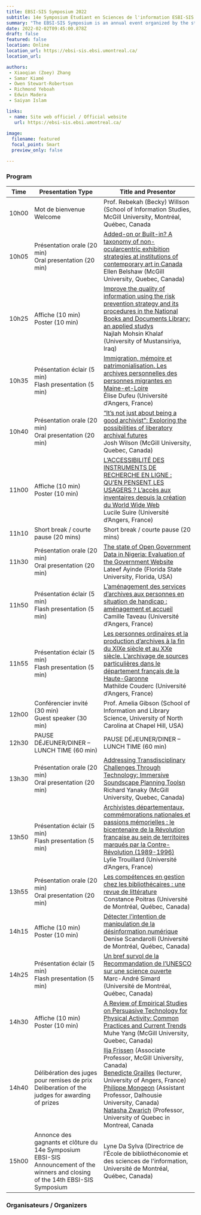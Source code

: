 ```yaml
---
title: EBSI-SIS Symposium 2022
subtitle: 14e Symposium Étudiant en Sciences de l'information ESBI-SIS / 14th EBSI-SIS Student Symposium in Information Studies 
summary: "The EBSI-SIS Symposium is an annual event organized by the student of the École de bibliothéconomie et des sciences de l'information (Université de Montréal) and the School of Information Studies (McGill University)"
date: 2022-02-02T09:45:00.878Z
draft: false
featured: false
location: Online
location_url: https://ebsi-sis.ebsi.umontreal.ca/
location_url: 

authors:
 - Xiaoqian (Zoey) Zhang
 - Samar Kiamé
 - Owen Stewart-Robertson
 - Richmond Yeboah
 - Edwin Madera
 - Saiyan Islam

links:
 - name: Site web officiel / Official website
   url: https://ebsi-sis.ebsi.umontreal.ca/
   
image:
  filename: featured
  focal_point: Smart
  preview_only: false

---
```


### Program
| Time | Presentation Type | Title and Presentor
 |-------------	|-------------- | -------------------------- |  
 | 10h00 | Mot de bienvenue</br>Welcome  | Prof. Rebekah (Becky) Willson (School of Information Studies, McGill University, Montréal, Québec, Canada
 | 10h05 | Présentation orale (20 min)</br>Oral presentation (20 min) | [Added-on or Built-in? A taxonomy of non-ocularcentric exhibition strategies at institutions of contemporary art in Canada](../../talk/EBSI-SIS2022.01Belshaw) </br> Ellen Belshaw (McGill University, Quebec, Canada)
 | 10h25 | Affiche (10 min)</br> Poster (10 min) | [Improve the quality of information using the risk prevention strategy and its procedures in the National Books and Documents Library: an applied studys](../../talk/EBSI-SIS2022.02Khalaf) </br> Najlah Mohsin Khalaf (University of Mustansiriya, Iraq)
 | 10h35 | Présentation éclair (5 min)</br> Flash presentation (5 min) | [Immigration, mémoire et patrimonialisation. Les archives personnelles des personnes migrantes en Maine-et-Loire](../../talk/EBSI-SIS2022.03Dufeu) </br> Élise Dufeu (Université d’Angers, France)
 | 10h40 | Présentation orale (20 min)</br>Oral presentation (20 min) | [“It’s not just about being a good archivist”: Exploring the possibilities of liberatory archival futures](../../talk/EBSI-SIS2022.04Wilson) </br> Josh Wilson (McGill University, Quebec, Canada)
 | 11h00 | Affiche (10 min)</br>Poster (10 min) | [L’ACCESSIBILITÉ DES INSTRUMENTS DE RECHERCHE EN LIGNE : QU’EN PENSENT LES USAGERS ? L’accès aux inventaires depuis la création du World Wide Web](../../talk/EBSI-SIS2022.05Suire) </br> Lucile Suire (Université d’Angers, France)
 | 11h10 | Short break / courte pause (20 mins) | Short break / courte pause (20 mins)
 | 11h30 | Présentation orale (20 min)</br>Oral presentation (20 min) | [The state of Open Government Data in Nigeria: Evaluation of the Government Website](../../talk/EBSI-SIS2022.06Ayinde) </br> Lateef Ayinde (Florida State University, Florida, USA)
 | 11h50 | Présentation éclair (5 min)</br>Flash presentation (5 min) | [L’aménagement des services d’archives aux personnes en situation de handicap : aménagement et accueil](../../talk/EBSI-SIS2022.07Taveau) </br> Camille Taveau (Université d’Angers, France)
 | 11h55 | Présentation éclair (5 min)</br>Flash presentation (5 min) | [Les personnes ordinaires et la production d’archives à la fin du XIXe siècle et au XXe siècle. L’archivage de sources particulières dans le département français de la Haute-Garonne](../../talk/EBSI-SIS2022.10Couderc) </br> Mathilde Couderc (Université d’Angers, France) 
 | 12h00 | Conférencier invité (30 min)</br>Guest speaker (30 min) | Prof. Amelia Gibson (School of Information and Library Science, University of North Carolina at Chapel Hill, USA)
 | 12h30 | PAUSE DÉJEUNER/DINER – LUNCH TIME (60 min) | PAUSE DÉJEUNER/DINER – LUNCH TIME (60 min)
 | 13h30 | Présentation orale (20 min)</br>Oral presentation (20 min) | [Addressing Transdisciplinary Challenges Through Technology: Immersive Soundscape Planning Toolsn](../../talk/EBSI-SIS2022.08Yanaky) </br> Richard Yanaky (McGill University, Quebec, Canada)
 | 13h50 | Présentation éclair (5 min)</br>Flash presentation (5 min) | [Archivistes départementaux, commémorations nationales et passions mémorielles : le bicentenaire de la Révolution française au sein de territoires marqués par la Contre- Révolution (1989-1996)](../../talk/EBSI-SIS2022.09Trouillard) </br> Lylie Trouillard (Université d’Angers, France) 
 | 13h55 | Présentation orale (20 min)</br>Oral presentation (20 min) | [Les compétences en gestion chez les bibliothécaires : une revue de littérature](../../talk/EBSI-SIS2022.11Poitras) </br> Constance Poitras (Université de Montréal, Québec, Canada)
 | 14h15 | Affiche (10 min)</br>Poster (10 min) | [Détecter l’intention de manipulation de la désinformation numérique](../../talk/EBSI-SIS2022.12Scandarolli) </br> Denise Scandarolli (Université de Montréal, Québec, Canada) 
 | 14h25 | Présentation éclair (5 min)</br>Flash presentation (5 min) | [Un bref survol de la Recommandation de l’UNESCO sur une science ouverte](../../talk/EBSI-SIS2022.13Simard) </br> Marc-André Simard (Université de Montréal, Québec, Canada) 
 | 14h30 | Affiche (10 min)</br>Poster (10 min) | [A Review of Empirical Studies on Persuasive Technology for Physical Activity: Common Practices and Current Trends](../../talk/EBSI-SIS2022.14Yang) </br> Muhe Yang (McGill University, Quebec, Canada) 
 | 14h40 | Délibération des juges pour remises de prix</br>Deliberation of the judges for awarding of prizes | [Ilja Frissen](../../author/ilja-frissen) (Associate Professor, McGill University, Canada)</br>[Benedicte Grailles](../../author/benedict-grailles) (lecturer, University of Angers, France)</br>[Philippe Mongeon](../../author/philippe-mongeon) (Assistant Professor, Dalhousie University, Canada)</br>[Natasha Zwarich](../../author/natasha-zwarich) (Professor, University of Quebec in Montreal, Canada
 | 15h00 |  Annonce des gagnants et clôture du 14e Symposium EBSI-SIS</br> Announcement of the winners and closing of the 14th EBSI-SIS Symposium | Lyne Da Sylva (Directrice de l’École de bibliothéconomie et des sciences de l'information, Université de Montréal, Québec, Canada)

### Organisateurs / Organizers

